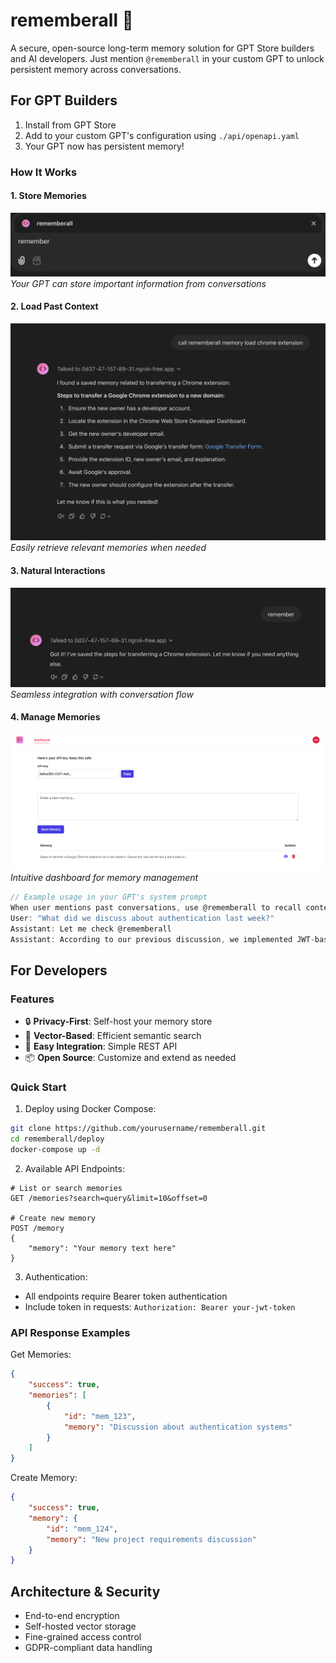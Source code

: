 # rememberall 🔮

A secure, open-source long-term memory solution for GPT Store builders and AI developers. Just mention `@rememberall` in your custom GPT to unlock persistent memory across conversations.

## For GPT Builders

1. Install from GPT Store
2. Add to your custom GPT's configuration using `./api/openapi.yaml`
3. Your GPT now has persistent memory!

### How It Works

#### 1. Store Memories
![Input Example](readme_assets/input.png)
*Your GPT can store important information from conversations*

#### 2. Load Past Context
![Load Memory](readme_assets/load_memory.png)
*Easily retrieve relevant memories when needed*

#### 3. Natural Interactions
![Remember Example](readme_assets/remember.png)
*Seamless integration with conversation flow*

#### 4. Manage Memories
![Dashboard UI](readme_assets/ui.png)
*Intuitive dashboard for memory management*

```typescript
// Example usage in your GPT's system prompt
When user mentions past conversations, use @rememberall to recall context:
User: "What did we discuss about authentication last week?"
Assistant: Let me check @rememberall
Assistant: According to our previous discussion, we implemented JWT-based auth...
```

## For Developers

### Features
- 🔒 **Privacy-First**: Self-host your memory store
- 🚀 **Vector-Based**: Efficient semantic search
- 🔗 **Easy Integration**: Simple REST API
- 📦 **Open Source**: Customize and extend as needed

### Quick Start

1. Deploy using Docker Compose:

```bash
git clone https://github.com/yourusername/rememberall.git
cd rememberall/deploy
docker-compose up -d
```

2. Available API Endpoints:

```http
# List or search memories
GET /memories?search=query&limit=10&offset=0

# Create new memory
POST /memory
{
    "memory": "Your memory text here"
}
```

3. Authentication:
- All endpoints require Bearer token authentication
- Include token in requests: `Authorization: Bearer your-jwt-token`

### API Response Examples

Get Memories:

```json
{
    "success": true,
    "memories": [
        {
            "id": "mem_123",
            "memory": "Discussion about authentication systems"
        }
    ]
}
```

Create Memory:

```json
{
    "success": true,
    "memory": {
        "id": "mem_124",
        "memory": "New project requirements discussion"
    }
}
```

## Architecture & Security
- End-to-end encryption
- Self-hosted vector storage
- Fine-grained access control
- GDPR-compliant data handling